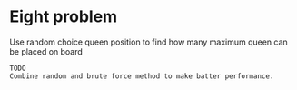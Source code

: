 # Eight problem

Use random choice queen position to find how many maximum queen can be placed on board

    TODO
    Combine random and brute force method to make batter performance.
